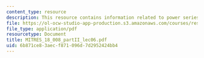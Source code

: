 ```yaml
---
content_type: resource
description: This resource contains information related to power series solutions.
file: https://ol-ocw-studio-app-production.s3.amazonaws.com/courses/res-18-008-calculus-revisited-complex-variables-differential-equations-and-linear-algebra-fall-2011/6b871ce83aecf871096d7d2952424bb4_MITRES_18_008_partII_lec06.pdf
file_type: application/pdf
resourcetype: Document
title: MITRES_18_008_partII_lec06.pdf
uid: 6b871ce8-3aec-f871-096d-7d2952424bb4
---
```

